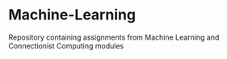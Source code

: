 # Machine-Learning
Repository containing assignments from Machine Learning and Connectionist Computing modules 
